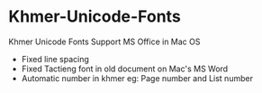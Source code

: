 # Khmer-Unicode-Fonts
Khmer Unicode Fonts Support MS Office in Mac OS

- Fixed line spacing
- Fixed Tactieng font in old document on Mac's MS Word
- Automatic number in khmer eg: Page number and List number
